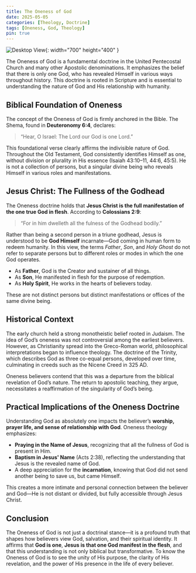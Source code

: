 ```yaml
---
title: The Oneness of God
date: 2025-05-05
categories: [Theology, Doctrine]
tags: [Oneness, God, Theology]
pin: true
---
```


![Desktop View](https://images.unsplash.com/photo-1492176273113-2d51f47b23b0?q=80&w=2069&auto=format&fit=crop&ixlib=rb-4.1.0&ixid=M3wxMjA3fDB8MHxwaG90by1wYWdlfHx8fGVufDB8fHx8fA%3D%3D){: width="700" height="400" }

The Oneness of God is a fundamental doctrine in the United Pentecostal Church and many other Apostolic denominations. It emphasizes the belief that there is only one God, who has revealed Himself in various ways throughout history. This doctrine is rooted in Scripture and is essential to understanding the nature of God and His relationship with humanity.

## Biblical Foundation of Oneness

The concept of the Oneness of God is firmly anchored in the Bible. The Shema, found in **Deuteronomy 6:4**, declares:

> “Hear, O Israel: The Lord our God is one Lord.”

This foundational verse clearly affirms the indivisible nature of God. Throughout the Old Testament, God consistently identifies Himself as one, without division or plurality in His essence (Isaiah 43:10–11, 44:6, 45:5). He is not a collection of persons, but a singular divine being who reveals Himself in various roles and manifestations.

## Jesus Christ: The Fullness of the Godhead

The Oneness doctrine holds that **Jesus Christ is the full manifestation of the one true God in flesh**. According to **Colossians 2:9**:

> “For in him dwelleth all the fulness of the Godhead bodily.”

Rather than being a second person in a triune godhead, Jesus is understood to be **God Himself** incarnate—God coming in human form to redeem humanity. In this view, the terms _Father_, _Son_, and _Holy Ghost_ do not refer to separate persons but to different roles or modes in which the one God operates.

- As **Father**, God is the Creator and sustainer of all things.
- As **Son**, He manifested in flesh for the purpose of redemption.
- As **Holy Spirit**, He works in the hearts of believers today.

These are not distinct persons but distinct manifestations or offices of the same divine being.

## Historical Context

The early church held a strong monotheistic belief rooted in Judaism. The idea of God’s oneness was not controversial among the earliest believers. However, as Christianity spread into the Greco-Roman world, philosophical interpretations began to influence theology. The doctrine of the Trinity, which describes God as three co-equal persons, developed over time, culminating in creeds such as the Nicene Creed in 325 AD.

Oneness believers contend that this was a departure from the biblical revelation of God’s nature. The return to apostolic teaching, they argue, necessitates a reaffirmation of the singularity of God’s being.

## Practical Implications of the Oneness Doctrine

Understanding God as absolutely one impacts the believer’s **worship, prayer life, and sense of relationship with God**. Oneness theology emphasizes:

- **Praying in the Name of Jesus**, recognizing that all the fullness of God is present in Him.
- **Baptism in Jesus' Name** (Acts 2:38), reflecting the understanding that Jesus is the revealed name of God.
- A deep appreciation for the **incarnation**, knowing that God did not send another being to save us, but came Himself.

This creates a more intimate and personal connection between the believer and God—He is not distant or divided, but fully accessible through Jesus Christ.

## Conclusion

The Oneness of God is not just a doctrinal stance—it is a profound truth that shapes how believers view God, salvation, and their spiritual identity. It affirms that **God is one**, **Jesus is that one God manifest in the flesh**, and that this understanding is not only biblical but transformative. To know the Oneness of God is to see the unity of His purpose, the clarity of His revelation, and the power of His presence in the life of every believer.
